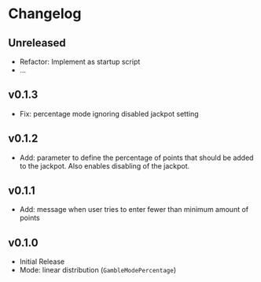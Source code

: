 # Changelog

## Unreleased
- Refactor: Implement as startup script
- …

## v0.1.3
- Fix: percentage mode ignoring disabled jackpot setting

## v0.1.2
- Add: parameter to define the percentage of points that should be added to the
  jackpot. Also enables disabling of the jackpot.

## v0.1.1
- Add: message when user tries to enter fewer than minimum amount of points

## v0.1.0
- Initial Release
- Mode: linear distribution (`GambleModePercentage`)

